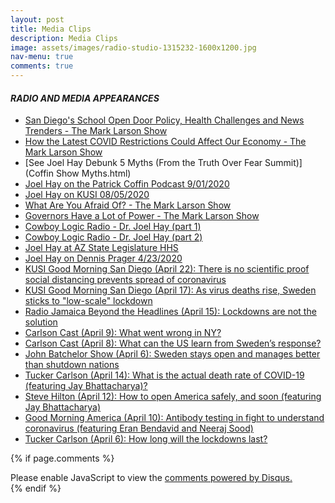 ```yaml
---
layout: post
title: Media Clips
description: Media Clips
image: assets/images/radio-studio-1315232-1600x1200.jpg
nav-menu: true
comments: true
---
```


#### *RADIO AND MEDIA APPEARANCES*
* [San Diego's School Open Door Policy, Health Challenges and News Trenders - The Mark Larson Show](https://www.iheart.com/podcast/1248-the-mark-larson-show-60332929/episode/san-diegos-school-open-door-policy-80005050/)
* [How the Latest COVID Restrictions Could Affect Our Economy - The Mark Larson Show](https://www.iheart.com/podcast/1248-the-mark-larson-show-60332929/episode/how-the-latest-covid-restrictions-could-73687056/)
* [See Joel Hay Debunk 5 Myths (From the Truth Over Fear Summit)](Coffin Show Myths.html)
* [Joel Hay on the Patrick Coffin Podcast 9/01/2020](https://www.patrickcoffin.media/lockdown-and-covid19-masks-useless/)
* [Joel Hay on KUSI 08/05/2020](https://www.youtube.com/watch?v=VpZ3JxbKAVE&feature=youtu.be)
* [What Are You Afraid Of? - The Mark Larson Show](https://www.iheart.com/podcast/1248-the-mark-larson-show-60332929/episode/what-are-you-afraid-of-68728947/)
* [Governors Have a Lot of Power - The Mark Larson Show](https://www.iheart.com/podcast/1248-the-mark-larson-show-60332929/episode/governors-have-a-lot-of-power-62897715/)
* [Cowboy Logic Radio - Dr. Joel Hay (part 1)](https://wdfp.podbean.com/e/cowboy-logic-radio-dr-joel-hay-part-1-051920/)
* [Cowboy Logic Radio - Dr. Joel Hay (part 2)](https://wdfp.podbean.com/e/cowboy-logic-radio-dr-joel-hay-part-2-051920/)
* [Joel Hay at AZ State Legislature HHS](http://azleg.granicus.com/MediaPlayer.php?clip_id=24390&autostart=0)
* [Joel Hay on Dennis Prager 4/23/2020](https://drive.google.com/file/d/1ucsDjEQWvGhuWPXqMQOjcuU2XrYD4Hom/view)
* [KUSI Good Morning San Diego (April 22): There is no scientific proof social distancing prevents spread of coronavirus](https://www.kusi.com/usc-professor-joel-hay-says-there-is-no-scientific-proof-social-distancing-prevents-spread-of-coronavirus/)
* [KUSI Good Morning San Diego (April 17): As virus deaths rise, Sweden sticks to "low-scale" lockdown](https://www.kusi.com/as-virus-deaths-rise-sweden-sticks-to-low-scale-lockdown/)
* [Radio Jamaica Beyond the Headlines (April 15): Lockdowns are not the solution](https://drive.google.com/file/d/1YzNsxjk3JX7yA7qWsj7J2XUtEM-eb5oY/view)
* [Carlson Cast (April 9): What went wrong in NY?](http://kvi.com/podcast/commute-with-carlson/carlsoncast-april9-7am-hour-2020)
* [Carlson Cast (April 8): What can the US learn from Sweden’s response?](http://kvi.com/podcast/commute-with-carlson/carlsoncast-april8-7am-hour-2020)
* [John Batchelor Show (April 6): Sweden stays open and manages better than shutdown nations](https://audioboom.com/posts/7549785-sweden-stays-open-and-manages-better-than-shutdown-nations-in-the-time-of-the-virus-joel-hay-us)
* [Tucker Carlson (April 14): What is the actual death rate of COVID-19 (featuring Jay Bhattacharya)?](https://video.foxnews.com/v/6149446823001?playlist_id=5198073478001#sp=show-clips)
* [Steve Hilton (April 12): How to open America safely, and soon (featuring Jay Bhattacharya)](https://www.foxnews.com/opinion/steve-hilton-how-to-reopen-america-safely-but-soon)
* [Good Morning America (April 10): Antibody testing in fight to understand coronavirus (featuring Eran Bendavid and Neeraj Sood)](https://www.youtube.com/watch?v=S31X2crcQqM)
* [Tucker Carlson (April 6): How long will the lockdowns last?](https://video.foxnews.com/v/6147552022001/?playlist_id=5198073478001)

{% if page.comments %}
<div class="inner disqus">
    <div id="disqus_thread"></div>
    <script>
        var disqus_config = function () {
        this.page.url = '{{ page.url | absolute_url }}';  
        this.page.identifier = '{{ page.url }}'; 
        };
        (function() { // DON'T EDIT BELOW THIS LINE
        var d = document, s = d.createElement('script');
        s.src = 'https://joelhay-com.disqus.com/embed.js';
        s.setAttribute('data-timestamp', +new Date());
        (d.head || d.body).appendChild(s);
        })();
    </script>
    <noscript>Please enable JavaScript to view the <a href="https://disqus.com/?ref_noscript">comments powered by Disqus.</a></noscript>
</div>                         
{% endif %} 
